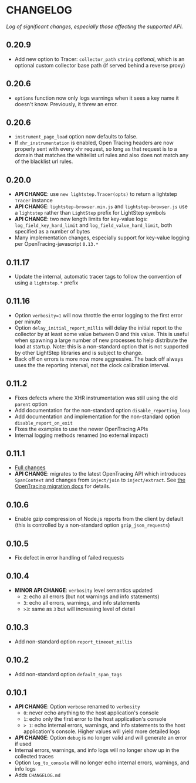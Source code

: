 # CHANGELOG

*Log of significant changes, especially those affecting the supported API.*

## 0.20.9

* Add new option to Tracer: `collector_path` `string` *optional*, which is an optional custom collector base path (if served behind a reverse proxy)

## 0.20.6

* `options` function now only logs warnings when it sees a key name it doesn't know. Previously, it threw an error.

## 0.20.6

* `instrument_page_load` option now defaults to false.
* If `xhr_instrumentation` is enabled, Open Tracing headers are now properly sent with every xhr request, so long as that request is to a domain that matches the whitelist url rules and also does not match any of the blacklist url rules.

## 0.20.0

* **API CHANGE**: use `new lightstep.Tracer(opts)` to return a lightstep `Tracer` instance
* **API CHANGE**: `lightstep-browser.min.js` and `lightstep-browser.js` use a `lightstep` rather than `LightStep` prefix for LightStep symbols
* **API CHANGE**: two new length limits for key-value logs: `log_field_key_hard_limit` and `log_field_value_hard_limit`, both specified as a number of bytes
* Many implementation changes, especially support for key-value logging per OpenTracing-javascript `0.13.*`

## 0.11.17

* Update the internal, automatic tracer tags to follow the convention of using a `lightstep.*` prefix

## 0.11.16

* Option `verbosity=1` will now throttle the error logging to the first error per minute
* Option `delay_initial_report_millis` will delay the initial report to the collector by at least some value between 0 and this value. This is useful when spawning a large number of new processes to help distribute the load at startup. Note: this is a non-standard option that is not supported by other LightStep libraries and is subject to change.
* Back off on errors is more now more aggressive. The back off always uses the the reporting interval, not the clock calibration interval.

## 0.11.2

* Fixes defects where the XHR instrumentation was still using the old `parent` option
* Add documentation for the non-standard option `disable_reporting_loop`
* Add documentation and implementation for the non-standard option `disable_report_on_exit`
* Fixes the examples to use the newer OpenTracing APIs
* Internal logging methods renamed (no external impact)

## 0.11.1

* [Full changes](https://github.com/lightstep/lightstep-tracer-javascript/compare/v0.10.6...v0.11.1)
* **API CHANGE**: migrates to the latest OpenTracing API which introduces `SpanContext` and changes from `inject/join` to `inject/extract`. See [the OpenTracing migration docs](https://github.com/opentracing/opentracing-javascript#v09x-to-v010x) for details.

## 0.10.6

* Enable gzip compression of Node.js reports from the client by default (this is controlled by a non-standard option `gzip_json_requests`)

## 0.10.5

* Fix defect in error handling of failed requests

## 0.10.4

* **MINOR API CHANGE**: `verbosity` level semantics updated
    * `2`: echo all errors (but not warnings and info statements)
    * `3`: echo all errors, warnings, and info statements
    * `>3`: same as `3` but will increasing level of detail

## 0.10.3

* Add non-standard option `report_timeout_millis`

## 0.10.2

* Add non-standard option `default_span_tags`

## 0.10.1

* **API CHANGE**: Option `verbose` renamed to `verbosity`
    * `0`: never echo anything to the host application's console
    * `1`: echo only the first error to the host application's console
    * `> 1`: echo internal errors, warnings, and info statements to the host application's console. Higher values will yield more detailed logs
* **API CHANGE**: Option `debug` is no longer valid and will generate an error if used
* Internal errors, warnings, and info logs will no longer show up in the collected traces
* Option `log_to_console` will no longer echo internal errors, warnings, and info logs
* Adds `CHANGELOG.md`
